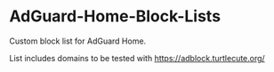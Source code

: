 # AdGuard-Home-Block-Lists
Custom block list for AdGuard Home.

List includes domains to be tested with https://adblock.turtlecute.org/
